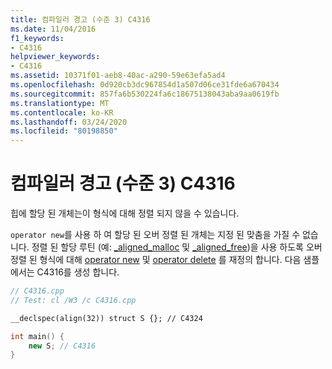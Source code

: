 ```yaml
---
title: 컴파일러 경고 (수준 3) C4316
ms.date: 11/04/2016
f1_keywords:
- C4316
helpviewer_keywords:
- C4316
ms.assetid: 10371f01-aeb8-40ac-a290-59e63efa5ad4
ms.openlocfilehash: 0d920cb3dc967854d1a507d06ce31fde6a670434
ms.sourcegitcommit: 857fa6b530224fa6c18675138043aba9aa0619fb
ms.translationtype: MT
ms.contentlocale: ko-KR
ms.lasthandoff: 03/24/2020
ms.locfileid: "80198850"
---
```

# <a name="compiler-warning-level-3-c4316"></a>컴파일러 경고 (수준 3) C4316

힙에 할당 된 개체는이 형식에 대해 정렬 되지 않을 수 있습니다.

`operator new`를 사용 하 여 할당 된 오버 정렬 된 개체는 지정 된 맞춤을 가질 수 없습니다. 정렬 된 할당 루틴 (예: [_aligned_malloc](../../c-runtime-library/reference/aligned-malloc.md) 및 [_aligned_free](../../c-runtime-library/reference/aligned-free.md))을 사용 하도록 오버 정렬 된 형식에 대해 [operator new](../../c-runtime-library/operator-new-crt.md) 및 [operator delete](../../c-runtime-library/operator-delete-crt.md) 를 재정의 합니다. 다음 샘플에서는 C4316를 생성 합니다.

```cpp
// C4316.cpp
// Test: cl /W3 /c C4316.cpp

__declspec(align(32)) struct S {}; // C4324

int main() {
    new S; // C4316
}
```
